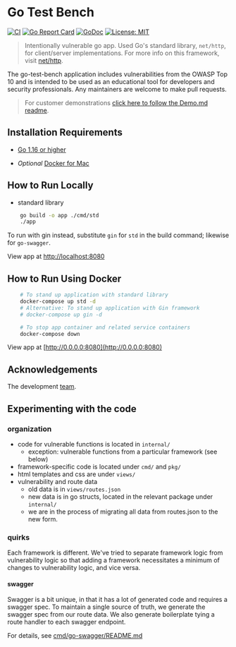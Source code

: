 # Go Test Bench

[![CI](https://github.com/Contrast-Security-OSS/go-test-bench/workflows/CI/badge.svg)](https://github.com/Contrast-Security-OSS/go-test-bench/actions)
[![Go Report Card](https://goreportcard.com/badge/github.com/Contrast-Security-OSS/go-test-bench)](https://goreportcard.com/report/github.com/Contrast-Security-OSS/go-test-bench)
[![GoDoc](https://godoc.org/github.com/Contrast-Security-OSS/go-test-bench?status.svg)](https://pkg.go.dev/github.com/Contrast-Security-OSS/go-test-bench)
[![License: MIT](https://img.shields.io/badge/License-MIT-yellow.svg)](https://opensource.org/licenses/MIT)

> Intentionally vulnerable go app. Used Go's standard library, `net/http`,
for client/server implementations. For more info on this framework, visit
[net/http](https://golang.org/pkg/net/http/).

The go-test-bench application includes vulnerabilities from the OWASP Top
10 and is intended to be used as an educational tool for developers and
security professionals. Any maintainers are welcome to make pull requests.

> For customer demonstrations [click here to follow the Demo.md readme](./Demo.md).

## Installation Requirements

- [Go 1.16 or higher](https://golang.org/dl/)

- *Optional* [Docker for Mac](https://www.docker.com/docker-mac)

## How to Run Locally

* standard library
```bash
    go build -o app ./cmd/std
    ./app
```

To run with gin instead, substitute `gin` for `std` in the build command; likewise for `go-swagger`.

View app at [http://localhost:8080](http://localhost:8080)

## How to Run Using Docker

```bash
    # To stand up application with standard library
    docker-compose up std -d
    # Alternative: To stand up application with Gin framework
    # docker-compose up gin -d

    # To stop app container and related service containers
    docker-compose down
```

View app at [http://0.0.0.0:8080](http://0.0.0.0:8080)

## Acknowledgements

The development [team](docs/acknowledgements.md).


## Experimenting with the code

### organization

* code for vulnerable functions is located in `internal/`
  * exception: vulnerable functions from a particular framework (see below)
* framework-specific code is located under `cmd/` and `pkg/`
* html templates and css are under `views/`
* vulnerability and route data
  * old data is in `views/routes.json`
  * new data is in go structs, located in the relevant package under `internal/`
  * we are in the process of migrating all data from routes.json to the new form.

### quirks

Each framework is different. We've tried to separate framework logic from vulnerability logic so that adding a framework necessitates a minimum of changes to vulnerability logic, and vice versa.

#### swagger
Swagger is a bit unique, in that it has a lot of generated code and requires a swagger spec. To maintain a single source of truth, we generate the swagger spec from our route data. We also generate boilerplate tying a route handler to each swagger endpoint.

For details, see [cmd/go-swagger/README.md](cmd/go-swagger/README.md)
